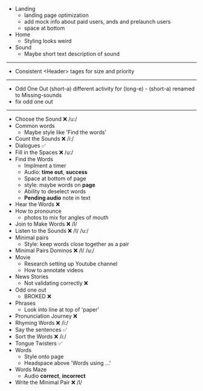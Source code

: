 - Landing
  - landing page optimization
  - add mock info about paid users, ands and prelaunch users
  - space at bottom
- Home
  - Styling looks weird
- Sound
  - Maybe short text description of sound

<hr />

- Consistent \<Header> tages for size and priority

<hr />

- Odd One Out (short-a) different activity for (long-e) - (short-a) renamed to Missing-sounds
- fix odd one out

<hr />

- Choose the Sound ❌ /u:/
- Common words
  - Maybe style like 'Find the words'
- Count the Sounds ❌ /i:/
- Dialogues ✅
- Fill in the Spaces ❌ /u:/
- Find the Words
  - Implment a timer
  - Audio: **time out**, **success**
  - Space at bottom of page
  - style: maybe words on **page**
  - Ability to deselect words
  - **Pending audio** note in text
- Hear the Words ❌
- How to pronounce
  - photos to mix for angles of mouth
- Join to Make Words ❌ /I/
- Listen to the Sounds ❌ /I/ /u:/
- Minimal pairs
  - Style: keep words close together as a pair
- Minimal Pairs Dominos ❌ /I/ /u:/
- Movie
  - Research setting up Youtube channel
  - How to annotate videos
- News Stories
  - Not validating correctly ❌
- Odd one out
  - BROKED ❌
- Phrases
  - Look into line at top of 'paper'
- Pronunciation Journey ❌
- Rhyming Words ❌ /i:/
- Say the sentences ✅
- Sort the Words ❌ /i:/
- Tongue Twisters ✅
- Words
  - Style onto page
  - Headspace above 'Words using ...'
- Words Maze
  - Audio **correct**, **incorrect**
- Write the Minimal Pair ❌ /I/
